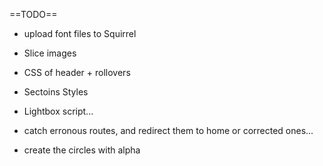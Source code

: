 ==TODO==

* upload font files to Squirrel
* Slice images
* CSS of header + rollovers
* Sectoins Styles
* Lightbox script...
* catch erronous routes, and redirect them to home or corrected ones...

* create the circles with alpha




